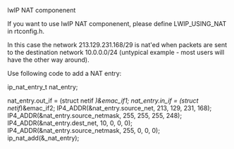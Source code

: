 lwIP NAT componenent

If you want to use lwIP NAT componenent, please define LWIP_USING_NAT in rtconfig.h.

In this case the network 213.129.231.168/29 is nat'ed when packets are sent to the
destination network 10.0.0.0/24 (untypical example - most users will have the other
way around).

Use following code to add a NAT entry:

  ip_nat_entry_t nat_entry;

  nat_entry.out_if = (struct netif *)&emac_if1;
nat_entry.in_if = (struct netif*)&emac_if2;
  IP4_ADDR(&nat_entry.source_net, 213, 129, 231, 168);
  IP4_ADDR(&nat_entry.source_netmask, 255, 255, 255, 248);
  IP4_ADDR(&nat_entry.dest_net, 10, 0, 0, 0);
  IP4_ADDR(&nat_entry.source_netmask, 255, 0, 0, 0);
  ip_nat_add(&_nat_entry);
